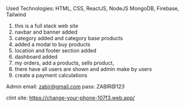 Used Technologies: HTML, CSS, ReactJS, NodeJS MongoDB, Firebase, Tailwind 

1. this is a full stack web site
2. navbar and banner added
3. category added and category base products 
4. added a modal to buy products
5. location and footer section added
6. dashboard added 
7. my orders, add a products, sells product, 
8. there have all users are shown and admin make by users
9. create a payment calculations

Admin email: zabir@gmail.com
pass: ZABIR@123


clint site: https://change-your-phone-107f3.web.app/